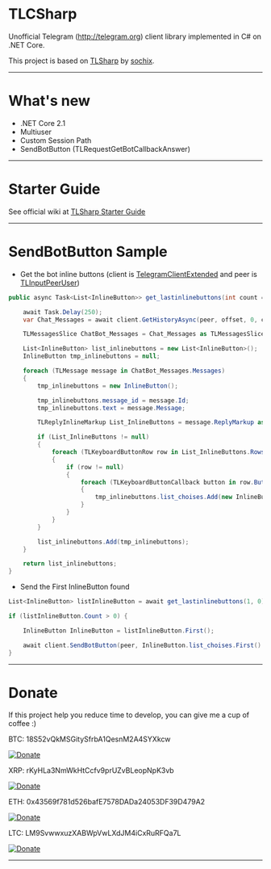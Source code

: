 # TLCSharp

Unofficial Telegram (http://telegram.org) client library implemented in C# on .NET Core.

This project is based on [TLSharp](https://github.com/sochix/TLSharp) by [sochix](https://github.com/sochix).

-------------------------------

# What's new
- .NET Core 2.1
- Multiuser
- Custom Session Path
- SendBotButton (TLRequestGetBotCallbackAnswer)

-------------------------------

# Starter Guide

See official wiki at [TLSharp Starter Guide](https://github.com/sochix/TLSharp/#starter-guide)

-------------------------------

# SendBotButton Sample

- Get the bot inline buttons (client is [TelegramClientExtended](https://github.com/pingudiavel/TLCSharp/blob/master/TLCSharp.Extended/TelegramClientExtended.cs#L10) and peer is [TLInputPeerUser](https://github.com/pingudiavel/TLCSharp/blob/master/TeleSharp.TL/TL/TLInputPeerUser.cs#L11))

```csharp
public async Task<List<InlineButton>> get_lastinlinebuttons(int count = 1, int offset = 0) {

    await Task.Delay(250);
    var Chat_Messages = await client.GetHistoryAsync(peer, offset, 0, count);

    TLMessagesSlice ChatBot_Messages = Chat_Messages as TLMessagesSlice;

    List<InlineButton> list_inlinebuttons = new List<InlineButton>();
    InlineButton tmp_inlinebuttons = null;

    foreach (TLMessage message in ChatBot_Messages.Messages)
    {
        tmp_inlinebuttons = new InlineButton();

        tmp_inlinebuttons.message_id = message.Id;
        tmp_inlinebuttons.text = message.Message;

        TLReplyInlineMarkup List_InlineButtons = message.ReplyMarkup as TLReplyInlineMarkup;

        if (List_InlineButtons != null)
        {
            foreach (TLKeyboardButtonRow row in List_InlineButtons.Rows)
            {
                if (row != null)
                {
                    foreach (TLKeyboardButtonCallback button in row.Buttons)
                    {
                        tmp_inlinebuttons.list_choises.Add(new InlineButton.Choises(_text: button.Text, _data: button.Data));
                    }
                }
            }
        }

		list_inlinebuttons.Add(tmp_inlinebuttons);
	}

	return list_inlinebuttons;
}
```

- Send the First InlineButton found

```csharp
List<InlineButton> listInlineButton = await get_lastinlinebuttons(1, 0);

if (listInlineButton.Count > 0) {

	InlineButton InlineButton = listInlineButton.First();

	await client.SendBotButton(peer, InlineButton.list_choises.First().data, InlineButton.message_id);
}
```

-------------------------------

# Donate

If this project help you reduce time to develop, you can give me a cup of coffee :)

BTC: 18S52vQkMSGitySfrbA1QesnM2A4SYXkcw

[![Donate](https://img.shields.io/badge/Donate-Bitcoin-orange.svg)](https://blockchain.info/address/18S52vQkMSGitySfrbA1QesnM2A4SYXkcw)

XRP: rKyHLa3NmWkHtCcfv9prUZvBLeopNpK3vb

[![Donate](https://img.shields.io/badge/Donate-Ripple-orange.svg)](https://bithomp.com/explorer/rKyHLa3NmWkHtCcfv9prUZvBLeopNpK3vb)

ETH: 0x43569f781d526bafE7578DADa24053DF39D479A2

[![Donate](https://img.shields.io/badge/Donate-Ethereum-orange.svg)](https://ethplorer.io/address/0x43569f781d526bafE7578DADa24053DF39D479A2)

LTC: LM9SvwwxuzXABWpVwLXdJM4iCxRuRFQa7L

[![Donate](https://img.shields.io/badge/Donate-Litecoin-orange.svg)](https://live.blockcypher.com/ltc/address/LM9SvwwxuzXABWpVwLXdJM4iCxRuRFQa7L/)

-------------------------------
